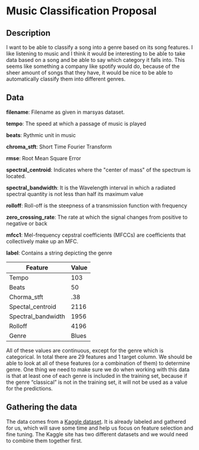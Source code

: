 # Music Classification Proposal

## Description

I want to be able to classify a song into a genre based on its song features. I like listening to music and I think it would be interesting to be able to take data based on a song and be able to say which category it falls into. This seems like something a company like spotify would do, because of the sheer amount of songs that they have, it would be nice to be able to automatically classify them into different genres.

## Data

**filename**: Filename as given in marsyas dataset.

**tempo**: The speed at which a passage of music is played

**beats**: Rythmic unit in music

**chroma_stft**: Short Time Fourier Transform

**rmse**: Root Mean Square Error

**spectral_centroid**: Indicates where the "center of mass" of the spectrum is located.

**spectral_bandwidth**: It is the Wavelength interval in which a radiated spectral quantity is not less than half its maximum value

**rolloff**: Roll-off is the steepness of a transmission function with frequency

**zero_crossing_rate**: The rate at which the signal changes from positive to negative or back

**mfcc1**: Mel-frequency cepstral coefficients (MFCCs) are coefficients that collectively make up an MFC.

**label**: Contains a string depicting the genre

| Feature            | Value |
|--------------------|-------|
| Tempo              | 103   |
| Beats              | 50    |
| Chorma_stft        | .38   |
| Spectal_centroid   | 2116  |
| Spectral_bandwidth | 1956  |
| Rolloff            | 4196  |
| Genre              | Blues |

All of these values are continuous, except for the genre which is categorical. In total there are 29 features and 1 target column. We should be able to look at all of these features (or a combination of them) to determine genre. One thing we need to make sure we do when working with this data is that at least one of each genre is included in the training set, because if the genre “classical” is not in the training set, it will not be used as a value for the predictions.

## Gathering the data

The data comes from a [Kaggle dataset](https://www.kaggle.com/datasets/insiyeah/musicfeatures). It is already labeled and gathered for us, which will save some time and help us focus on feature selection and fine tuning. The Kaggle site has two different datasets and we would need to combine them together first.
